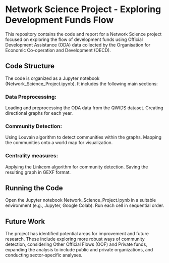 # Network Science Project - Exploring Development Funds Flow

This repository contains the code and report for a Network Science project focused on exploring the flow of development funds using Official Development Assistance (ODA) data collected by the Organisation for Economic Co-operation and Development (OECD).

## Code Structure
The code is organized as a Jupyter notebook (Network_Science_Project.ipynb). It includes the following main sections:

### Data Preprocessing:
Loading and preprocessing the ODA data from the QWIDS dataset.
Creating directional graphs for each year.

### Community Detection:
Using Louvain algorithm to detect communities within the graphs.
Mapping the communities onto a world map for visualization.

### Centrality measures:
Applying the Linkcom algorithm for community detection.
Saving the resulting graph in GEXF format.

## Running the Code
Open the Jupyter notebook Network_Science_Project.ipynb in a suitable environment (e.g., Jupyter, Google Colab).
Run each cell in sequential order.

## Future Work
The project has identified potential areas for improvement and future research. These include exploring more robust ways of community detection, considering Other Official Flows (OOF) and Private funds, expanding the analysis to include public and private organizations, and conducting sector-specific analyses.
